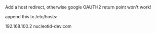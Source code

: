 Add a host redirect, otherwise google OAUTH2 return point won't work!

append this to /etc/hosts:

192.168.100.2	nucleotid-dev.com
